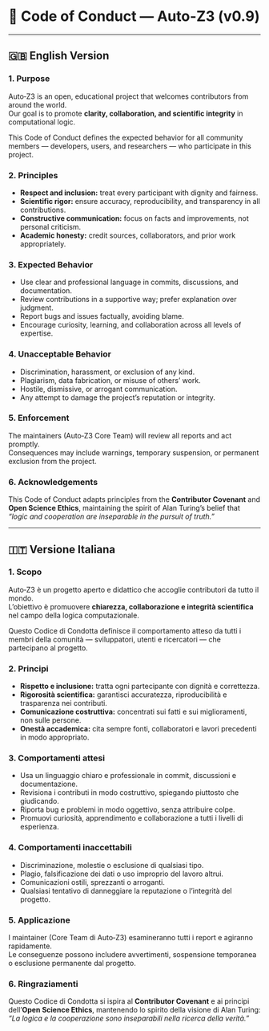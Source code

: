 # 🧭 Code of Conduct — Auto-Z3 (v0.9)

---

## 🇬🇧 **English Version**

### 1. Purpose
Auto‑Z3 is an open, educational project that welcomes contributors from around the world.  
Our goal is to promote **clarity, collaboration, and scientific integrity** in computational logic.

This Code of Conduct defines the expected behavior for all community members — developers, users, and researchers — who participate in this project.

### 2. Principles
- **Respect and inclusion:** treat every participant with dignity and fairness.
- **Scientific rigor:** ensure accuracy, reproducibility, and transparency in all contributions.
- **Constructive communication:** focus on facts and improvements, not personal criticism.
- **Academic honesty:** credit sources, collaborators, and prior work appropriately.

### 3. Expected Behavior
- Use clear and professional language in commits, discussions, and documentation.
- Review contributions in a supportive way; prefer explanation over judgment.
- Report bugs and issues factually, avoiding blame.
- Encourage curiosity, learning, and collaboration across all levels of expertise.

### 4. Unacceptable Behavior
- Discrimination, harassment, or exclusion of any kind.
- Plagiarism, data fabrication, or misuse of others’ work.
- Hostile, dismissive, or arrogant communication.
- Any attempt to damage the project’s reputation or integrity.

### 5. Enforcement
The maintainers (Auto‑Z3 Core Team) will review all reports and act promptly.  
Consequences may include warnings, temporary suspension, or permanent exclusion from the project.

### 6. Acknowledgements
This Code of Conduct adapts principles from the **Contributor Covenant** and **Open Science Ethics**, maintaining the spirit of Alan Turing’s belief that *“logic and cooperation are inseparable in the pursuit of truth.”*

---

## 🇮🇹 **Versione Italiana**

### 1. Scopo
Auto‑Z3 è un progetto aperto e didattico che accoglie contributori da tutto il mondo.  
L’obiettivo è promuovere **chiarezza, collaborazione e integrità scientifica** nel campo della logica computazionale.

Questo Codice di Condotta definisce il comportamento atteso da tutti i membri della comunità — sviluppatori, utenti e ricercatori — che partecipano al progetto.

### 2. Principi
- **Rispetto e inclusione:** tratta ogni partecipante con dignità e correttezza.
- **Rigorosità scientifica:** garantisci accuratezza, riproducibilità e trasparenza nei contributi.
- **Comunicazione costruttiva:** concentrati sui fatti e sui miglioramenti, non sulle persone.
- **Onestà accademica:** cita sempre fonti, collaboratori e lavori precedenti in modo appropriato.

### 3. Comportamenti attesi
- Usa un linguaggio chiaro e professionale in commit, discussioni e documentazione.
- Revisiona i contributi in modo costruttivo, spiegando piuttosto che giudicando.
- Riporta bug e problemi in modo oggettivo, senza attribuire colpe.
- Promuovi curiosità, apprendimento e collaborazione a tutti i livelli di esperienza.

### 4. Comportamenti inaccettabili
- Discriminazione, molestie o esclusione di qualsiasi tipo.
- Plagio, falsificazione dei dati o uso improprio del lavoro altrui.
- Comunicazioni ostili, sprezzanti o arroganti.
- Qualsiasi tentativo di danneggiare la reputazione o l’integrità del progetto.

### 5. Applicazione
I maintainer (Core Team di Auto‑Z3) esamineranno tutti i report e agiranno rapidamente.  
Le conseguenze possono includere avvertimenti, sospensione temporanea o esclusione permanente dal progetto.

### 6. Ringraziamenti
Questo Codice di Condotta si ispira al **Contributor Covenant** e ai principi dell’**Open Science Ethics**, mantenendo lo spirito della visione di Alan Turing:  
*“La logica e la cooperazione sono inseparabili nella ricerca della verità.”*

